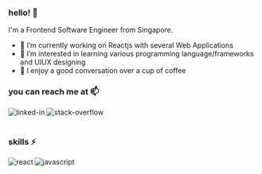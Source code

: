 ### hello! 👋
I'm a Frontend Software Engineer from Singapore. 

- 🔭 I’m currently working on Reactjs with several Web Applications
- 🌱 I’m interested in learning various programming language/frameworks and UIUX designing
- 💬 I enjoy a good conversation over a cup of coffee

### you can reach me at 📫

[<img align="left" alt="linked-in" src="https://img.shields.io/badge/linkedin-%230077B5.svg?&style=for-the-badge&logo=linkedin&logoColor=white" />](https://www.linkedin.com/in/valeryfun/)

[<img align="left" alt="stack-overflow" src="https://img.shields.io/badge/stack%20overflow-FE7A16?logo=stack-overflow&logoColor=white&style=for-the-badge" />](https://stackoverflow.com/users/14001613/valery-fun)

<br>
<br>

### skills ⚡
<img align="left" alt="react" src="https://img.shields.io/badge/react%20-%2320232a.svg?&style=for-the-badge&logo=react&logoColor=%2361DAFB" />
<img align="left" alt="javascript" src="https://img.shields.io/badge/javascript%20-%#F7DF1E.svg?&style=for-the-badge&logo=Javascript&logoColor=white" />


<!--
**valeryfun/valeryfun** is a ✨ _special_ ✨ repository because its `README.md` (this file) appears on your GitHub profile.

Here are some ideas to get you started:

- 🔭 I’m currently working on ...
- 🌱 I’m currently learning ...
- 👯 I’m looking to collaborate on ...
- 🤔 I’m looking for help with ...
- 💬 Ask me about ...
- 📫 How to reach me: ...
- 😄 Pronouns: ...
- ⚡ Fun fact: ...
-->
